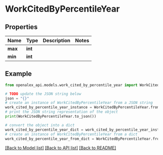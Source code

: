 # WorkCitedByPercentileYear


## Properties

Name | Type | Description | Notes
------------ | ------------- | ------------- | -------------
**max** | **int** |  | 
**min** | **int** |  | 

## Example

```python
from openalex_api.models.work_cited_by_percentile_year import WorkCitedByPercentileYear

# TODO update the JSON string below
json = "{}"
# create an instance of WorkCitedByPercentileYear from a JSON string
work_cited_by_percentile_year_instance = WorkCitedByPercentileYear.from_json(json)
# print the JSON string representation of the object
print(WorkCitedByPercentileYear.to_json())

# convert the object into a dict
work_cited_by_percentile_year_dict = work_cited_by_percentile_year_instance.to_dict()
# create an instance of WorkCitedByPercentileYear from a dict
work_cited_by_percentile_year_from_dict = WorkCitedByPercentileYear.from_dict(work_cited_by_percentile_year_dict)
```
[[Back to Model list]](../README.md#documentation-for-models) [[Back to API list]](../README.md#documentation-for-api-endpoints) [[Back to README]](../README.md)


